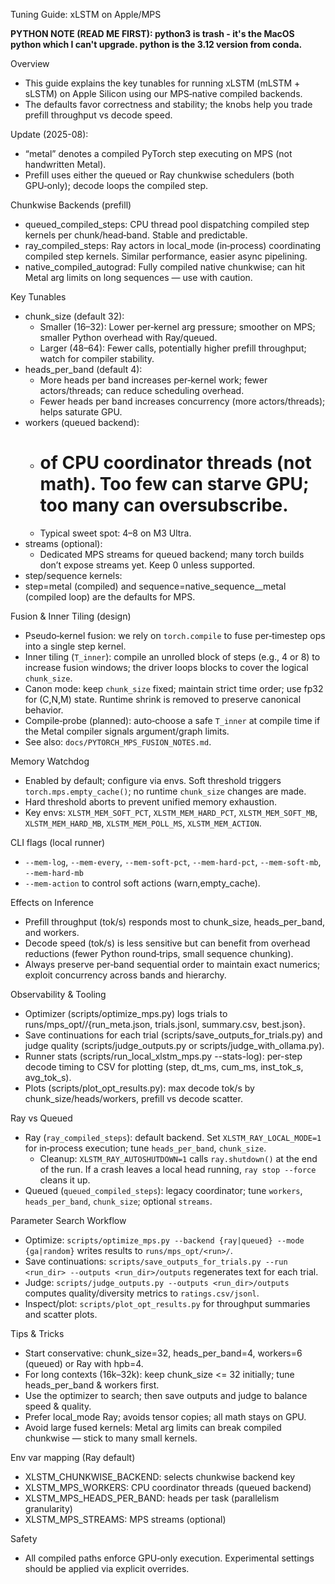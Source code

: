 Tuning Guide: xLSTM on Apple/MPS

**PYTHON NOTE (READ ME FIRST): python3 is trash - it's the MacOS python which I can't upgrade. python is the 3.12 version from conda.**

Overview
- This guide explains the key tunables for running xLSTM (mLSTM + sLSTM) on Apple Silicon using our MPS‑native compiled backends.
- The defaults favor correctness and stability; the knobs help you trade prefill throughput vs decode speed.

Update (2025-08):
- “metal” denotes a compiled PyTorch step executing on MPS (not handwritten Metal).
- Prefill uses either the queued or Ray chunkwise schedulers (both GPU‑only); decode loops the compiled step.

Chunkwise Backends (prefill)
- queued_compiled_steps: CPU thread pool dispatching compiled step kernels per chunk/head‑band. Stable and predictable.
- ray_compiled_steps: Ray actors in local_mode (in‑process) coordinating compiled step kernels. Similar performance, easier async pipelining.
- native_compiled_autograd: Fully compiled native chunkwise; can hit Metal arg limits on long sequences — use with caution.

Key Tunables
- chunk_size (default 32):
  - Smaller (16–32): Lower per‑kernel arg pressure; smoother on MPS; smaller Python overhead with Ray/queued.
  - Larger (48–64): Fewer calls, potentially higher prefill throughput; watch for compiler stability.
- heads_per_band (default 4):
  - More heads per band increases per‑kernel work; fewer actors/threads; can reduce scheduling overhead.
  - Fewer heads per band increases concurrency (more actors/threads); helps saturate GPU.
- workers (queued backend):
  - # of CPU coordinator threads (not math). Too few can starve GPU; too many can oversubscribe.
  - Typical sweet spot: 4–8 on M3 Ultra.
- streams (optional):
  - Dedicated MPS streams for queued backend; many torch builds don’t expose streams yet. Keep 0 unless supported.
- step/sequence kernels:
- step=metal (compiled) and sequence=native_sequence__metal (compiled loop) are the defaults for MPS.

Fusion & Inner Tiling (design)
- Pseudo‑kernel fusion: we rely on `torch.compile` to fuse per‑timestep ops into a single step kernel.
- Inner tiling (`T_inner`): compile an unrolled block of steps (e.g., 4 or 8) to increase fusion windows; the driver loops blocks to cover the logical `chunk_size`.
- Canon mode: keep `chunk_size` fixed; maintain strict time order; use fp32 for (C,N,M) state. Runtime shrink is removed to preserve canonical behavior.
- Compile‑probe (planned): auto‑choose a safe `T_inner` at compile time if the Metal compiler signals argument/graph limits.
- See also: `docs/PYTORCH_MPS_FUSION_NOTES.md`.

Memory Watchdog
- Enabled by default; configure via envs. Soft threshold triggers `torch.mps.empty_cache()`; no runtime `chunk_size` changes are made.
- Hard threshold aborts to prevent unified memory exhaustion.
- Key envs: `XLSTM_MEM_SOFT_PCT`, `XLSTM_MEM_HARD_PCT`, `XLSTM_MEM_SOFT_MB`, `XLSTM_MEM_HARD_MB`, `XLSTM_MEM_POLL_MS`, `XLSTM_MEM_ACTION`.

CLI flags (local runner)
- `--mem-log`, `--mem-every`, `--mem-soft-pct`, `--mem-hard-pct`, `--mem-soft-mb`, `--mem-hard-mb`
- `--mem-action` to control soft actions (warn,empty_cache).

Effects on Inference
- Prefill throughput (tok/s) responds most to chunk_size, heads_per_band, and workers.
- Decode speed (tok/s) is less sensitive but can benefit from overhead reductions (fewer Python round‑trips, small sequence chunking).
- Always preserve per‑band sequential order to maintain exact numerics; exploit concurrency across bands and hierarchy.

Observability & Tooling
- Optimizer (scripts/optimize_mps.py) logs trials to runs/mps_opt/<run>/{run_meta.json, trials.jsonl, summary.csv, best.json}.
- Save continuations for each trial (scripts/save_outputs_for_trials.py) and judge quality (scripts/judge_outputs.py or scripts/judge_with_ollama.py).
- Runner stats (scripts/run_local_xlstm_mps.py --stats-log): per-step decode timing to CSV for plotting (step, dt_ms, cum_ms, inst_tok_s, avg_tok_s).
- Plots (scripts/plot_opt_results.py): max decode tok/s by chunk_size/heads/workers, prefill vs decode scatter.

Ray vs Queued
- Ray (`ray_compiled_steps`): default backend. Set `XLSTM_RAY_LOCAL_MODE=1` for in‑process execution; tune `heads_per_band`, `chunk_size`.
  - Cleanup: `XLSTM_RAY_AUTOSHUTDOWN=1` calls `ray.shutdown()` at the end of the run. If a crash leaves a local head running, `ray stop --force` cleans it up.
- Queued (`queued_compiled_steps`): legacy coordinator; tune `workers`, `heads_per_band`, `chunk_size`; optional `streams`.

Parameter Search Workflow
- Optimize: `scripts/optimize_mps.py --backend {ray|queued} --mode {ga|random}` writes results to `runs/mps_opt/<run>/`.
- Save continuations: `scripts/save_outputs_for_trials.py --run <run_dir> --outputs <run_dir>/outputs` regenerates text for each trial.
- Judge: `scripts/judge_outputs.py --outputs <run_dir>/outputs` computes quality/diversity metrics to `ratings.csv/jsonl`.
- Inspect/plot: `scripts/plot_opt_results.py` for throughput summaries and scatter plots.

Tips & Tricks
- Start conservative: chunk_size=32, heads_per_band=4, workers=6 (queued) or Ray with hpb=4.
- For long contexts (16k–32k): keep chunk_size <= 32 initially; tune heads_per_band & workers first.
- Use the optimizer to search; then save outputs and judge to balance speed & quality.
- Prefer local_mode Ray; avoids tensor copies; all math stays on GPU.
- Avoid large fused kernels: Metal arg limits can break compiled chunkwise — stick to many small kernels.

Env var mapping (Ray default)
- XLSTM_CHUNKWISE_BACKEND: selects chunkwise backend key
- XLSTM_MPS_WORKERS: CPU coordinator threads (queued backend)
- XLSTM_MPS_HEADS_PER_BAND: heads per task (parallelism granularity)
- XLSTM_MPS_STREAMS: MPS streams (optional)

Safety
- All compiled paths enforce GPU‑only execution. Experimental settings should be applied via explicit overrides.
